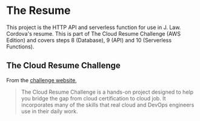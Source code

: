 # The Resume

This project is the HTTP API and serverless function for use in J. Law. Cordova's resume. This is part of The Cloud Resume Challenge (AWS Edition) and covers steps 8 (Database), 9 (API) and 10 (Serverless Functions).

## The Cloud Resume Challenge
From the [challenge website](https://cloudresumechallenge.dev/docs/faq/#what-is-the-cloud-resume-challenge),

> The Cloud Resume Challenge is a hands-on project designed to help you bridge the gap from cloud certification to cloud job. It incorporates many of the skills that real cloud and DevOps engineers use in their daily work.